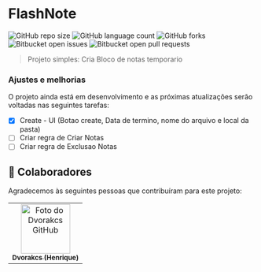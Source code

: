 # FlashNote

![GitHub repo size](https://img.shields.io/github/repo-size/Dvorakcs/FlashNote?style=for-the-badge)
![GitHub language count](https://img.shields.io/github/languages/count/Dvorakcs/FlashNote?style=for-the-badge)
![GitHub forks](https://img.shields.io/github/forks/Dvorakcs/FlashNote?style=for-the-badge)
![Bitbucket open issues](https://img.shields.io/bitbucket/issues/Dvorakcs/FlashNote?style=for-the-badge)
![Bitbucket open pull requests](https://img.shields.io/bitbucket/pr-raw/Dvorakcs/FlashNote?style=for-the-badge)

> Projeto simples: Cria Bloco de notas temporario

### Ajustes e melhorias

O projeto ainda está em desenvolvimento e as próximas atualizações serão voltadas nas seguintes tarefas:

- [x] Create - UI (Botao create, Data de termino, nome do arquivo e local da pasta)
- [ ] Criar regra de Criar Notas
- [ ] Criar regra de Exclusao Notas
 
## 🤝 Colaboradores

Agradecemos às seguintes pessoas que contribuíram para este projeto:

<table>
  <tr>
    <td align="center">
      <a href="#">
        <img src="https://avatars.githubusercontent.com/u/80294621?v=4" width="100px;" alt="Foto do Dvorakcs GitHub"/><br>
        <sub>
          <b>Dvorakcs (Henrique)</b>
        </sub>
      </a>
    </td>
  </tr>
</table>
